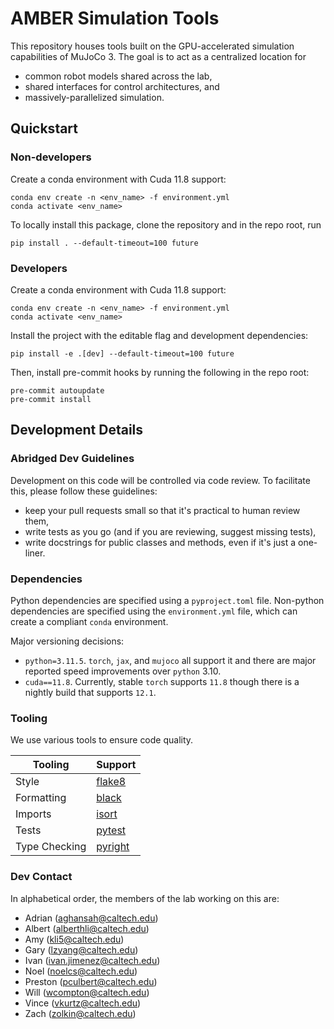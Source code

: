 # AMBER Simulation Tools
This repository houses tools built on the GPU-accelerated simulation capabilities of MuJoCo 3. The goal is to act as a centralized location for
* common robot models shared across the lab,
* shared interfaces for control architectures, and
* massively-parallelized simulation.

## Quickstart

### Non-developers
Create a conda environment with Cuda 11.8 support:
```
conda env create -n <env_name> -f environment.yml
conda activate <env_name>
```
To locally install this package, clone the repository and in the repo root, run
```
pip install . --default-timeout=100 future
```

### Developers
Create a conda environment with Cuda 11.8 support:
```
conda env create -n <env_name> -f environment.yml
conda activate <env_name>
```
Install the project with the editable flag and development dependencies:
```
pip install -e .[dev] --default-timeout=100 future
```
Then, install pre-commit hooks by running the following in the repo root:
```
pre-commit autoupdate
pre-commit install
```

## Development Details

### Abridged Dev Guidelines
Development on this code will be controlled via code review. To facilitate this, please follow these guidelines:
* keep your pull requests small so that it's practical to human review them,
* write tests as you go (and if you are reviewing, suggest missing tests),
* write docstrings for public classes and methods, even if it's just a one-liner.

### Dependencies
Python dependencies are specified using a `pyproject.toml` file. Non-python dependencies are specified using the `environment.yml` file, which can create a compliant `conda` environment.

Major versioning decisions:
* `python=3.11.5`. `torch`, `jax`, and `mujoco` all support it and there are major reported speed improvements over `python` 3.10.
* `cuda==11.8`. Currently, stable `torch` supports `11.8` though there is a nightly build that supports `12.1`.

### Tooling
We use various tools to ensure code quality.

| Tooling       | Support                                           |
| ------------- | ------------------------------------------------- |
| Style         | [flake8](https://flake8.pycqa.org/en/latest/)     |
| Formatting    | [black](https://black.readthedocs.io/en/stable/)  |
| Imports       | [isort](https://pycqa.github.io/isort/)           |
| Tests         | [pytest](https://docs.pytest.org/en/stable/)      |
| Type Checking | [pyright](https://microsoft.github.io/pyright/#/) |

### Dev Contact
In alphabetical order, the members of the lab working on this are:
* Adrian (aghansah@caltech.edu)
* Albert (alberthli@caltech.edu)
* Amy (kli5@caltech.edu)
* Gary (lzyang@caltech.edu)
* Ivan (ivan.jimenez@caltech.edu)
* Noel (noelcs@caltech.edu)
* Preston (pculbert@caltech.edu)
* Will (wcompton@caltech.edu)
* Vince (vkurtz@caltech.edu)
* Zach (zolkin@caltech.edu)
